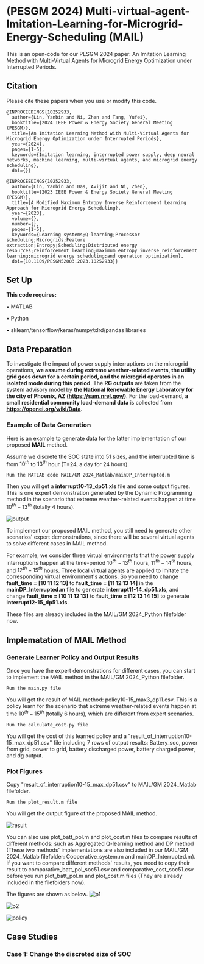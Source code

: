 # (PESGM 2024) Multi-virtual-agent-Imitation-Learning-for-Microgrid-Energy-Scheduling (MAIL)
This is an open-code for our PESGM 2024 paper: An Imitation Learning Method with Multi-Virtual Agents for Microgrid Energy Optimization under Interrupted Periods.

## **Citation**
Please cite these papers when you use or modify this code.
```
@INPROCEEDINGS{10252933,
  author={Lin, Yanbin and Ni, Zhen and Tang, Yufei},
  booktitle={2024 IEEE Power & Energy Society General Meeting (PESGM)}, 
  title={An Imitation Learning Method with Multi-Virtual Agents for Microgrid Energy Optimization under Interrupted Periods}, 
  year={2024},
  pages={1-5},
  keywords={Imitation learning, interrupted power supply, deep neural networks, machine learning, multi-virtual agents, and microgrid energy scheduling},
  doi={}}

@INPROCEEDINGS{10252933,
  author={Lin, Yanbin and Das, Avijit and Ni, Zhen},
  booktitle={2023 IEEE Power & Energy Society General Meeting (PESGM)}, 
  title={A Modified Maximum Entropy Inverse Reinforcement Learning Approach for Microgrid Energy Scheduling}, 
  year={2023},
  volume={},
  number={},
  pages={1-5},
  keywords={Learning systems;Q-learning;Processor scheduling;Microgrids;Feature extraction;Entropy;Scheduling;Distributed energy resources;reinforcement learning;maximum entropy inverse reinforcement learning;microgrid energy scheduling;and operation optimization},
  doi={10.1109/PESGM52003.2023.10252933}}
```

## **Set Up**

**This code requires:**

•	MATLAB

•	Python

•	sklearn/tensorflow/keras/numpy/xlrd/pandas libraries

## **Data Preparation**

To investigate the impact of power supply interruptions on the microgrid operations, **we assume during extreme weather-related events, the utility grid goes down for a certain period, and the microgrid operates in an isolated mode during this period**. The **RG outputs** are taken from the system advisory model by **the National Renewable Energy Laboratory for the city of Phoenix, AZ (https://sam.nrel.gov/)**. For the load-demand, **a small residential community load-demand data** is collected from **https://openei.org/wiki/Data**.

### Example of Data Generation

Here is an example to generate data for the latter implementation of our proposed **MAIL** method.

Assume we discrete the SOC state into 51 sizes, and the interrupted time is from $10^{th}$ to $13^{th}$ hour (T=24, a day for 24 hours).

```Run the MATLAB code MAIL/GM 2024_Matlab/mainDP_Interrupted.m```

Then you will get a **interrupt10-13_dp51.xls** file and some output figures. This is one expert demonstration generated by the Dynamic Programming method in the scenario that extreme weather-related events happen at time $10^{th}-13^{th}$ (totally 4 hours).

![output](https://github.com/YanbinLin94/Multi-virtual-agent-Imitation-Learning-for-Microgrid-Energy-Scheduling/assets/97860537/0fecf82d-a24e-4fe4-83ba-39a8898d6d29)

To implement our proposed MAIL method, you still need to generate other scenarios' expert demonstrations, since there will be several virtual agents to solve different cases in MAIL method. 

For example, we consider three virtual environments that the power supply interruptions happen at the time-period $10^{th}-13^{th}$ hours, $11^{th}-14^{th}$ hours, and $12^{th}-15^{th}$ hours. Three local virtual agents are applied to imitate the corresponding virtual environment's actions. So you need to change **fault_time = [10 11 12 13]** to **fault_time = [11 12 13 14]**  in the **mainDP_Interrupted.m** file to generate **interrupt11-14_dp51.xls**, and change **fault_time = [10 11 12 13]** to **fault_time = [12 13 14 15]** to generate **interrupt12-15_dp51.xls**. 

These files are already included in the MAIL/GM 2024_Python filefolder now.

## **Implematation of MAIL Method**
### Generate Learner Policy and Output Results

Once you have the expert demonstrations for different cases, you can start to implement the MAIL method in the MAIL/GM 2024_Python filefolder.

```Run the main.py file```

You will get the result of MAIL method: policy10-15_max3_dp11.csv. This is a policy learn for the scenario that extreme weather-related events happen at time $10^{th}-15^{th}$ (totally 6 hours), which are different from expert scenarios.

```Run the calculate_cost.py file```

You will get the cost of this learned policy and a "result_of_interruption10-15_max_dp51.csv" file including 7 rows of output results: Battery_soc, power from grid,	power to grid,	battery discharged power,	battery charged power,	and dg output.

### Plot Figures

Copy "result_of_interruption10-15_max_dp51.csv" to MAIL/GM 2024_Matlab filefolder.

```Run the plot_result.m file```

You will get the output figure of the proposed MAIL method.

![result](https://github.com/YanbinLin94/Multi-virtual-agent-Imitation-Learning-for-Microgrid-Energy-Scheduling/assets/97860537/ef855c07-7db0-4040-b697-fc4d2c7a38af)

You can also use plot_batt_pol.m and plot_cost.m files to compare results of different methods: such as Aggregated Q-learning method and DP method (These two methods' implementations are also included in our MAIL/GM 2024_Matlab filefolder: Cooperative_system.m and mainDP_Interrupted.m). If you want to compare different methods' results, you need to copy their result to comparative_batt_pol_soc51.csv and comparative_cost_soc51.csv before you run plot_batt_pol.m and plot_cost.m files (They are already included in the filefolders now).

The figures are shown as below.
![p1](https://github.com/YanbinLin94/Multi-virtual-agent-Imitation-Learning-for-Microgrid-Energy-Scheduling/assets/97860537/e5dc3739-8739-403d-b87e-29c29e7e24e5)

![p2](https://github.com/YanbinLin94/Multi-virtual-agent-Imitation-Learning-for-Microgrid-Energy-Scheduling/assets/97860537/42bc5a23-9c6c-4361-8ce3-6759c4c6a7f1)

![policy](https://github.com/YanbinLin94/Multi-virtual-agent-Imitation-Learning-for-Microgrid-Energy-Scheduling/assets/97860537/a4781326-95a5-4e54-ba07-7f148b7669aa)

## Case Studies
### Case 1: Change the discreted size of SOC









